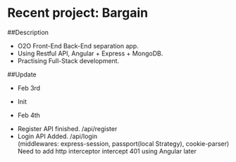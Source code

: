 # Recent project: Bargain

##Description
+ O2O Front-End Back-End separation app. 
+ Using Restful API, Angular + Express + MongoDB. 
+ Practising Full-Stack development.


##Update
+ Feb 3rd 
 - Init 
+ Feb 4th
 - Register API finished. /api/register
 - Login API Added. /api/login 
   <br />(middlewares: express-session, passport(local Strategy), cookie-parser)
   <br />Need to add http interceptor intercept 401 using Angular later
